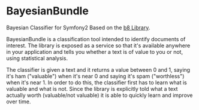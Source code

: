 BayesianBundle
==============

Bayesian Classifier for Symfony2 Based on the [b8 Library](http://nasauber.de/opensource/b8/).

BayesianBundle is a classification tool intended to identify documents of interest. The library is exposed as a service so that it's available anywhere in your application and tells you whether a text is of value to you or not, using statistical analysis. 

The classifier is given a text and it returns a value between 0 and 1, saying it's ham ("valuable") when it's near 0 and saying it's spam ("worthless") when it's near 1. In order to do this, the classifier first has to learn what is valuable and what is not. Since the library is explicitly told what a text actually worth (valuable/not valuable) it is able to quickly learn and improve over time.
